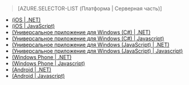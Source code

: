 ﻿> [AZURE.SELECTOR-LIST (Платформа | Серверная часть)]
- [(iOS | .NET)](/documentation/articles/mobile-services-dotnet-backend-ios-get-started-push/)
- [(iOS | JavaScript)](/documentation/articles/mobile-services-javascript-backend-ios-get-started-push/)
- [(Универсальное приложение для Windows (C#) | .NET)](/documentation/articles/mobile-services-dotnet-backend-windows-universal-dotnet-get-started-push/)
- [(Универсальное приложение для Windows (C#) | Javascript)](/documentation/articles/mobile-services-javascript-backend-windows-universal-dotnet-get-started-push/)
- [(Универсальное приложение для Windows (JavaScript) | .NET)](/documentation/articles/mobile-services-dotnet-backend-windows-universal-javascript-get-started-push/)
- [(Универсальное приложение для Windows (JavaScript) | Javascript)](/documentation/articles/mobile-services-javascript-backend-windows-universal-javascript-get-started-push/)
- [(Windows Phone | .NET)](/documentation/articles/mobile-services-dotnet-backend-windows-phone-get-started-push/)
- [(Windows Phone | Javascript)](/documentation/articles/mobile-services-javascript-backend-windows-phone-get-started-push/)
- [(Android | .NET)](/documentation/articles/mobile-services-dotnet-backend-android-get-started-push-EC/)
- [(Android | Javascript)](/documentation/articles/mobile-services-javascript-backend-android-get-started-push-EC/)

<!--HONumber=47-->
